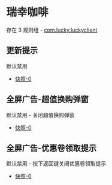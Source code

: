 # 瑞幸咖啡

存在 3 规则组 - [com.lucky.luckyclient](/src/apps/com.lucky.luckyclient.ts)

## 更新提示

默认禁用

- [快照-0](https://i.gkd.li/i/12846499)

## 全屏广告-超值换购弹窗

默认禁用 - 关闭超值换购弹窗

- [快照-0](https://i.gkd.li/i/12922834)

## 全屏广告-优惠卷领取提示

默认禁用 - 按下返回键关闭优惠卷领取提示

- [快照-0](https://i.gkd.li/i/13164114)
